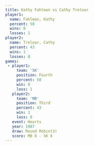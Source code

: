 ```yaml
---
title: Kathy Fahlman vs Cathy Treloar
player1:              
  name: Fahlman, Kathy
  percent: 50         
  wins: 0             
  losses: 1           
player2:              
  name: Treloar, Cathy
  percent: 43         
  wins: 1             
  losses: 0           
games:
 - player1:          
     team: 'SK'      
     position: Fourth
     percent: 50     
     win: 0          
     loss: 1         
   player2:         
     team: 'MB'     
     position: Third
     percent: 43    
     win: 1         
     loss: 0        
   event: Hearts       
   year: 1987          
   draw: Round Robin(3)
   score: MB 8 - SK 6  
---
```

